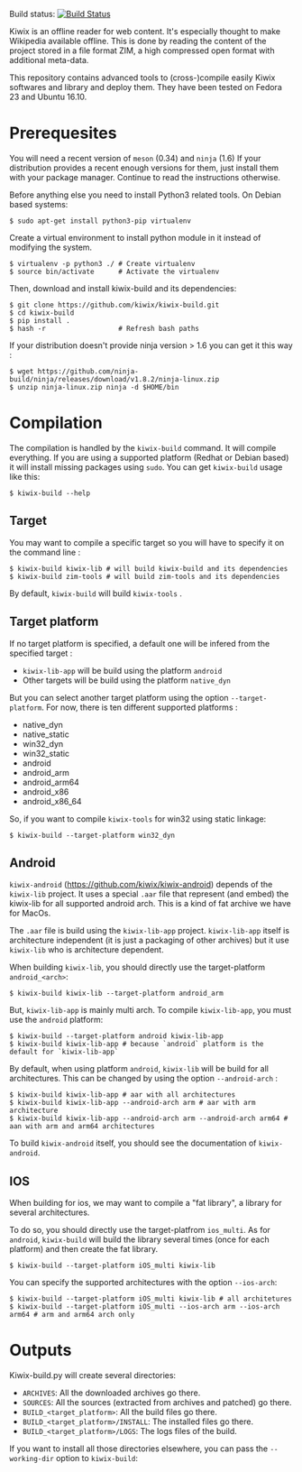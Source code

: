 Build status: [![Build Status](https://travis-ci.org/kiwix/kiwix-build.svg?branch=master)](https://travis-ci.org/kiwix/kiwix-build)

Kiwix is an offline reader for web content. It's especially thought to
make Wikipedia available offline. This is done by reading the content
of the project stored in a file format ZIM, a high compressed open
format with additional meta-data.

This repository contains advanced tools to (cross-)compile easily
Kiwix softwares and library and deploy them. They have been tested on
Fedora 23 and Ubuntu 16.10.

# Prerequesites

You will need a recent version of `meson` (0.34) and `ninja` (1.6) If
your distribution provides a recent enough versions for them, just
install them with your package manager. Continue to read the
instructions otherwise.

Before anything else you need to install Python3 related tools. On Debian
based systems:

```
$ sudo apt-get install python3-pip virtualenv
```

Create a virtual environment to install python module in it instead
of modifying the system.
```
$ virtualenv -p python3 ./ # Create virtualenv
$ source bin/activate      # Activate the virtualenv
```

Then, download and install kiwix-build and its dependencies:
```
$ git clone https://github.com/kiwix/kiwix-build.git
$ cd kiwix-build
$ pip install .
$ hash -r                  # Refresh bash paths
```

If your distribution doesn't provide ninja version > 1.6 you can get it
this way :

```
$ wget https://github.com/ninja-build/ninja/releases/download/v1.8.2/ninja-linux.zip
$ unzip ninja-linux.zip ninja -d $HOME/bin
```

# Compilation

The compilation is handled by the `kiwix-build` command. It will compile
everything. If you are using a supported platform (Redhat or Debian
based) it will install missing packages using `sudo`. You can get
`kiwix-build` usage like this:

```
$ kiwix-build --help
```

## Target

You may want to compile a specific target so you will have to specify it on the
command line :

```
$ kiwix-build kiwix-lib # will build kiwix-build and its dependencies
$ kiwix-build zim-tools # will build zim-tools and its dependencies
```

By default, `kiwix-build` will build `kiwix-tools` .

## Target platform

If no target platform is specified, a default one will be infered from
the specified target :
- `kiwix-lib-app` will be build using the platform `android`
- Other targets will be build using the platform `native_dyn`

But you can select another target platform using the option
`--target-platform`. For now, there is ten different supported
platforms :

- native_dyn
- native_static
- win32_dyn
- win32_static
- android
- android_arm
- android_arm64
- android_x86
- android_x86_64

So, if you want to compile `kiwix-tools` for win32 using static linkage:

```
$ kiwix-build --target-platform win32_dyn
```

## Android

`kiwix-android` (https://github.com/kiwix/kiwix-android) depends of
the `kiwix-lib` project.
It uses a special `.aar` file that represent (and embed) the kiwix-lib for
all supported android arch. This is a kind of fat archive we have for MacOs.

The `.aar` file is build using the `kiwix-lib-app` project.
`kiwix-lib-app` itself is architecture independent (it is just a packaging of
other archives) but it use `kiwix-lib` who is architecture dependent.

When building `kiwix-lib`, you should directly use the
target-platform `android_<arch>`:

```
$ kiwix-build kiwix-lib --target-platform android_arm
```

But, `kiwix-lib-app` is mainly multi arch.
To compile `kiwix-lib-app`, you must use the `android` platform:

```
$ kiwix-build --target-platform android kiwix-lib-app
$ kiwix-build kiwix-lib-app # because `android` platform is the default for `kiwix-lib-app`
```

By default, when using platform `android`, `kiwix-lib` will be build for
all architectures. This can be changed by using the option `--android-arch` :

```
$ kiwix-build kiwix-lib-app # aar with all architectures
$ kiwix-build kiwix-lib-app --android-arch arm # aar with arm architecture
$ kiwix-build kiwix-lib-app --android-arch arm --android-arch arm64 # aan with arm and arm64 architectures
```

To build `kiwix-android` itself, you should see the documentation of `kiwix-android`.

## IOS

When building for ios, we may want to compile a "fat library", a library
for several architectures.

To do so, you should directly use the target-platfrom `ios_multi`.
As for `android`, `kiwix-build` will build the library several times
(once for each platform) and then create the fat library.

```
$ kiwix-build --target-platform iOS_multi kiwix-lib
```

You can specify the supported architectures with the option `--ios-arch`:

```
$ kiwix-build --target-platform iOS_multi kiwix-lib # all architetures
$ kiwix-build --target-platform iOS_multi --ios-arch arm --ios-arch arm64 # arm and arm64 arch only
```


# Outputs

Kiwix-build.py will create several directories:
- `ARCHIVES`: All the downloaded archives go there.
- `SOURCES`: All the sources (extracted from archives and patched) go there.
- `BUILD_<target_platform>`: All the build files go there.
- `BUILD_<target_platform>/INSTALL`: The installed files go there.
- `BUILD_<target_platform>/LOGS`: The logs files of the build.

If you want to install all those directories elsewhere, you can pass the
`--working-dir` option to `kiwix-build`:
